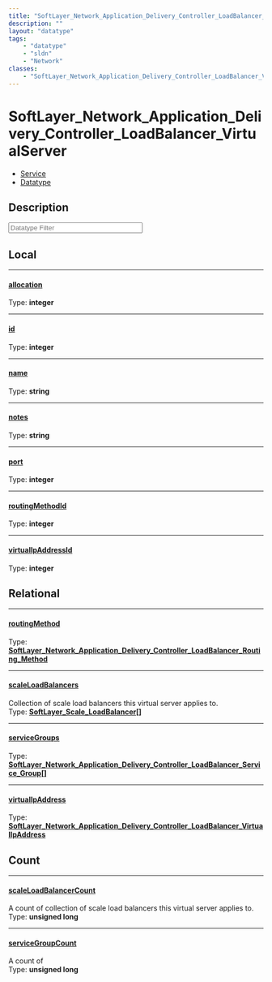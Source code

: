 ```yaml
---
title: "SoftLayer_Network_Application_Delivery_Controller_LoadBalancer_VirtualServer"
description: ""
layout: "datatype"
tags:
    - "datatype"
    - "sldn"
    - "Network"
classes:
    - "SoftLayer_Network_Application_Delivery_Controller_LoadBalancer_VirtualServer"
---
```


# SoftLayer_Network_Application_Delivery_Controller_LoadBalancer_VirtualServer
<div id='service-datatype'>
    <ul id='sldn-reference-tabs'>
    <li id='service'> <a href='/reference/services/SoftLayer_Network_Application_Delivery_Controller_LoadBalancer_VirtualServer' >Service</a></li>    <li id='datatype'> <a href='/reference/datatypes/SoftLayer_Network_Application_Delivery_Controller_LoadBalancer_VirtualServer' >Datatype</a></li>
    </ul>
</div>

## Description 








<!-- Filer BEGIN -->
<div class="view-filters">
        <div class="clearfix">
            <div class="search-input-box">
                <input placeholder="Datatype Filter" onkeyup="titleSearch(inputId='prop-input', divId='properties', elementClass='prop-row')" 
                    type="text" id="prop-input" value="" size="30" maxlength="128" class="form-text">
            </div>
        </div>
</div>
<!-- Filer END -->

<div id="properties" class="content">
<div id="localProperties" class="prop-content" >

## Local
<div class="prop-row">

-----
[allocation]: #allocation
#### [allocation]
  
<span class="type-label">Type: </span>**integer**  



</div>
<div class="prop-row">

-----
[id]: #id
#### [id]
  
<span class="type-label">Type: </span>**integer**  



</div>
<div class="prop-row">

-----
[name]: #name
#### [name]
  
<span class="type-label">Type: </span>**string**  



</div>
<div class="prop-row">

-----
[notes]: #notes
#### [notes]
  
<span class="type-label">Type: </span>**string**  



</div>
<div class="prop-row">

-----
[port]: #port
#### [port]
  
<span class="type-label">Type: </span>**integer**  



</div>
<div class="prop-row">

-----
[routingMethodId]: #routingmethodid
#### [routingMethodId]
  
<span class="type-label">Type: </span>**integer**  



</div>
<div class="prop-row">

-----
[virtualIpAddressId]: #virtualipaddressid
#### [virtualIpAddressId]
  
<span class="type-label">Type: </span>**integer**  



</div>
</div>
<!-- LOCAL PROPERTY END -->

<div id="relationalProperties"  class="prop-content" >

## Relational
<div class="prop-row">

-----
[routingMethod]: #routingmethod
#### [routingMethod]
  
<span class="type-label">Type: </span>**<a href='/reference/datatypes/SoftLayer_Network_Application_Delivery_Controller_LoadBalancer_Routing_Method'>SoftLayer_Network_Application_Delivery_Controller_LoadBalancer_Routing_Method </a>**  



</div>
<div class="prop-row">

-----
[scaleLoadBalancers]: #scaleloadbalancers
#### [scaleLoadBalancers]
Collection of scale load balancers this virtual server applies to.  
<span class="type-label">Type: </span>**<a href='/reference/datatypes/SoftLayer_Scale_LoadBalancer'>SoftLayer_Scale_LoadBalancer[] </a>**  



</div>
<div class="prop-row">

-----
[serviceGroups]: #servicegroups
#### [serviceGroups]
  
<span class="type-label">Type: </span>**<a href='/reference/datatypes/SoftLayer_Network_Application_Delivery_Controller_LoadBalancer_Service_Group'>SoftLayer_Network_Application_Delivery_Controller_LoadBalancer_Service_Group[] </a>**  



</div>
<div class="prop-row">

-----
[virtualIpAddress]: #virtualipaddress
#### [virtualIpAddress]
  
<span class="type-label">Type: </span>**<a href='/reference/datatypes/SoftLayer_Network_Application_Delivery_Controller_LoadBalancer_VirtualIpAddress'>SoftLayer_Network_Application_Delivery_Controller_LoadBalancer_VirtualIpAddress </a>**  



</div>

## Count
<div class="prop-row">

-----
[scaleLoadBalancerCount]: #scaleloadbalancercount
#### [scaleLoadBalancerCount]
A count of collection of scale load balancers this virtual server applies to.   
<span class="type-label">Type: </span>**unsigned long**  



</div>
<div class="prop-row">

-----
[serviceGroupCount]: #servicegroupcount
#### [serviceGroupCount]
A count of    
<span class="type-label">Type: </span>**unsigned long**  



</div>
</div>



